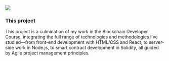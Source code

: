 
<div className='content-left'>
<img src='/icons/code.svg'>

### This project

This project is a culmination of my work in the Blockchain Developer Course, integrating the full range of technologies and methodologies I’ve studied—from front-end development with HTML/CSS and React, to server-side work in Node.js, to smart contract development in Solidity, all guided by Agile project management principles.

</div>
